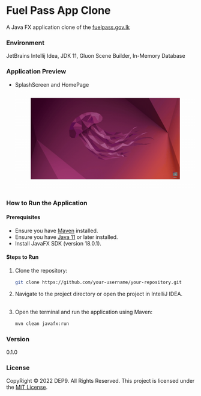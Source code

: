 # Fuel Pass App Clone
A Java FX application clone of the [fuelpass.gov.lk](fuelpass.gov.lk)

### Environment
JetBrains Intellij Idea, JDK 11, Gluon Scene Builder, In-Memory Database

### Application Preview

- SplashScreen and HomePage
![](asset/splashscreen.gif)

### How to Run the Application

#### Prerequisites
- Ensure you have [Maven](https://maven.apache.org/) installed.
- Ensure you have [Java 11](https://www.oracle.com/java/technologies/javase-jdk11-downloads.html) or later installed.
- Install JavaFX SDK (version 18.0.1).

#### Steps to Run

1. Clone the repository:
   ```bash
   git clone https://github.com/your-username/your-repository.git
   
2. Navigate to the project directory or open the project in IntelliJ IDEA. <br><br>

3. Open the terminal and run the application using Maven:
    ```bash
   mvn clean javafx:run

### Version
0.1.0

### License
CopyRight &copy; 2022 DEP9. All Rights Reserved.
This project is licensed under the [MIT License](LICENSE.txt).